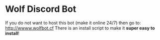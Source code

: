 # Wolf Discord Bot
If you do not want to host this bot (make it online 24/7) then go to: http://wwww.wolfbot.cf
There is an install script to make it **super easy to install**!
